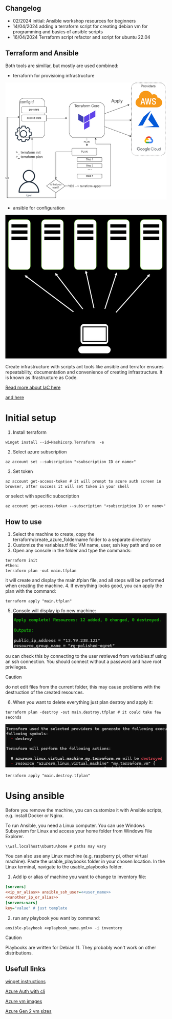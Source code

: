 ## Changelog
- 02/2024 initial: Ansible workshop resources for beginners
- 14/04/2024 adding a terraform script for creating debian vm for programming and basics of ansible scripts
- 16/04/2024 Terraform script refactor and script for ubuntu 22.04

## Terraform and Ansible

Both tools are simillar, but mostly are used combined:
- terraform for provisioing infrastructure

![alt text](/assets/terr.png)

- ansible for configuration

![alt text](/assets/ans.png)


Create infrastructure with scripts ant tools like ansible and terrafor ensures repeatability, documentation and convenience of creating infrastructure. It is known as Ifrastructure as Code. 

[Read more about IaC here](https://aws.amazon.com/what-is/iac/)

[and here](https://www.redhat.com/en/topics/automation/what-is-infrastructure-as-code-iac)

# Initial setup
1. Install terraform 
```shell
winget install --id=Hashicorp.Terraform  -e
```
2. Select azure subscription
```shell
az account set --subscription "<subscription ID or name>"
```
3. Set token
```shell
az account get-access-token # it will prompt to azure auth screen in browser, after success it will set token in your shell
```
or select with specific subscription
```shell
az account get-access-token --subscription "<subscription ID or name>"
```

## How to use
1. Select the machine to create, copy the terraform/create_azure_foldername folder to a separate directory
2. Customize the variables.tf file: VM name, user, ssh key path and so on
3. Open any console in the folder and type the commands:
```shell
terraform init
#then:
terraform plan -out main.tfplan
```
it will create and display the main.tfplan file, and all steps will be performed when creating the machine.
4. If everything looks good, you can apply the plan with the command:
```shell
terraform apply "main.tfplan"
```
5. Console will display ip fo new machine:
![alt text](/assets/image.png)

ou can check this by connecting to the user retrieved from variables.tf using an ssh connection. You should connect without a password and have root privileges.

> [!CAUTION]
> do not edit files from the current folder, this may cause problems with the destruction of the created resources.

6. When you want to delete everything just plan destroy and apply it:
```shell
terraform plan -destroy -out main.destroy.tfplan # it could take few seconds
```
![alt text](/assets/image-1.png)

```shell
terraform apply "main.destroy.tfplan"
```

# Using ansible
Before you remove the machine, you can customize it with Ansible scripts, e.g. install Docker or Nginx.

To run Ansible, you need a Linux computer. You can use Windows Subsystem for Linux and access your home folder from Windows File Explorer.

```
\\wsl.localhost\Ubuntu\home # paths may vary
```
You can also use any Linux machine (e.g. raspberry pi, other virtual machine).
Paste the usable_playbooks folder in your chosen location.
In the Linux terminal, navigate to the usable_playbooks folder.

1. Add ip or alias of machine you want to change to inventory file:
```ini
[servers]
<<ip_or_alias>> ansible_ssh_user=<<user_name>>
<<another_ip_or_alias>>
[servers:vars]
key="value" # just template
```

2. run any playbook you want by command:
```shell
ansible-playbook <<playbook_name.yml>> -i inventory
```
> [!CAUTION]
> Playbooks are written for Debian 11. They probably won't work on other distributions.

## Usefull links

[winget instructions](https://learn.microsoft.com/en-us/cli/azure/install-azure-cli-windows?tabs=winget)

[Azure Auth with cli](https://learn.microsoft.com/en-us/cli/azure/authenticate-azure-cli)

[Azure vm images](https://az-vm-image.info/)

[Azure Gen 2 vm sizes](https://learn.microsoft.com/en-us/azure/virtual-machines/generation-2)

